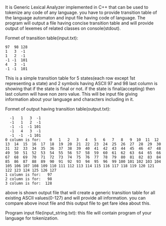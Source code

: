 It is Generic Lexical Analyzer implemented in C++ that can be used to tokenize any code of any  language. you have to provide transition table of the language automaton and input file having code of language. The program will output a file having concise transition table and will provide output of lexemes of related classes on console(stdout).

Formet of transition table(input.txt):
	
	97  98 128
	1   3  -1
	1   2  -1
	-1 -1  101
	4   3  -1
	-1 -1  101

This is a simple transition table for 5 states(each row except 1st representing a state) and 2 symbols having ASCII 97 and 98 last column is showing that if the state is final or not. if the state is final(accepting) then last column will have non zero value. This will be input file giving information about your language and characters including in it.

Formet of output having transition table(output.txt):

	  -1   1   3  -1
	  -1   1   2  -1
	  -1  -1  -1 101
	  -1   4   3  -1
	  -1  -1  -1 101
	0 column is for:    0   1   2   3   4   5   6   7   8   9  10  11  12  13  14  15  16  17  18  19  20  21  22  23  24  25  26  27  28  29  30  31  32  33  34  35  36  37  38  39  40  41  42  43  44  45  46  47  48  49  50  51  52  53  54  55  56  57  58  59  60  61  62  63  64  65  66  67  68  69  70  71  72  73  74  75  76  77  78  79  80  81  82  83  84  85  86  87  88  89  90  91  92  93  94  95  96  99 100 101 102 103 104 105 106 107 108 109 110 111 112 113 114 115 116 117 118 119 120 121 122 123 124 125 126 127
	1 column is for:   97
	2 column is for:   98
	3 column is for:  128

above is shown output file that will create a generic transition table for all existing ASCII values(0-127) and will provide all information. you can compare above inout file and this output file to get fare idea about this.

Program input file(input_string.txt):
	this file will contain program of your language for tokenization.
